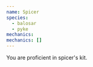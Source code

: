 ```yaml
---
name: Spicer
species:
  - balosar
  - pyke
mechanics:
mechanics: []
---
```

You are proficient in spicer's kit.
